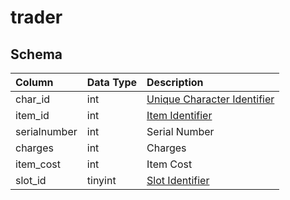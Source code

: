 # trader

## Schema
| Column | Data Type | Description |
| :--- | :--- | :--- |
| char_id | int | [Unique Character Identifier](../../schema/characters/character_data.md) |
| item_id | int | [Item Identifier](../../schema/items/items.md) |
| serialnumber | int | Serial Number |
| charges | int | Charges |
| item_cost | int | Item Cost |
| slot_id | tinyint | [Slot Identifier](../../../../server/inventory/inventory-slots) |

